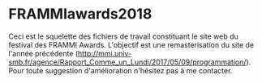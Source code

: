 # FRAMMIawards2018
Ceci est le squelette des fichiers de travail constituant le site web du festival des FRAMMI Awards.
L'objectif est une remasterisation du site de l'année précédente (http://mmi.univ-smb.fr/agence/Rapport_Comme_un_Lundi/2017/05/09/programmation/).
Pour toute suggestion d'amélioration n'hésitez pas à me contacter.
